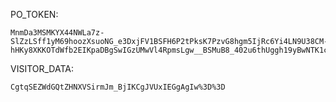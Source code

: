 PO_TOKEN:
```
MnmDa3MSMKYX44NWLa7z-SlZzLSff1yM69hoozXsuoNG_e3DxjFV1BSFH6P2tPksK7PzvG8hgm5IjRc6Yi4LN9U38CM-hHKy8XKKOTdWfb2EIKpaDBgSwIGzUMwVl4RpmsLgw__BSMuB8_402u6thUggh19yBwNTK1cN
```
VISITOR_DATA:
```
CgtqSEZWdGQtZHNXVSirmJm_BjIKCgJVUxIEGgAgIw%3D%3D
```

